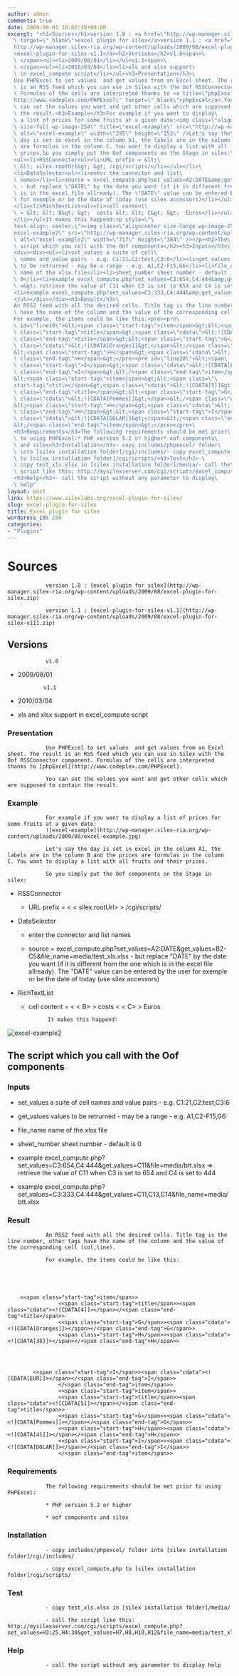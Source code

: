 ```yaml
---
author: admin
comments: true
date: 2009-08-01 18:02:49+00:00
excerpt: "<h1>Sources</h1>version 1.0 : <a href=\"http://wp-manager.silex-ria.org/wp-content/uploads/2009/08/excel-plugin-for-silex.zip\"\
  \ target=\"_blank\">excel plugin for silex</a>version 1.1 : <a href=\"\
  http://wp-manager.silex-ria.org/wp-content/uploads/2009/08/excel-plugin-for-silex-v111.zip\"\
  >excel-plugin-for-silex-v1.1</a><h2>Versions</h2>v1.0<span>\
  \ </span><ul><li>2009/08/01</li></ul>v1.1<span>\
  \ </span><ul><li>2010/03/04</li><li>xls and xlsx support\
  \ in excel_compute script</li></ul><h3>Presentation</h3>\
  Use PHPExcel to set values  and get values from an Excel sheet. The result\
  \ is an RSS feed which you can use in Silex with the Oof RSSConnector component.\
  \ Formulas of the cells are interpreted thanks to <a title=\"phpExcel\" href=\"\
  http://www.codeplex.com/PHPExcel\" target=\"_blank\">phpExcel</a>.You\
  \ can set the values you want and get other cells which are supposed to contain\
  \ the result.<h3>Example</h3>For example if you want to display\
  \ a list of prices for some fruits at a given date:<img class=\"aligncenter\
  \ size-full wp-image-254\" title=\"excel-example\" src=\"http://wp-manager.silex-ria.org/wp-content/uploads/2009/08/excel-example.jpg\"\
  \ alt=\"excel-example\" width=\"295\" height=\"153\" />Let's say the\
  \ day is set in excel in the column A1, the labels are in the column B and the prices\
  \ are formulas in the column C. You want to display a list with all fruits and their\
  \ prices.So you simply put the Oof components on the Stage in silex:\
  <ul><li>RSSConnector<ul><li>URL prefix = &lt;\
  \ &lt; silex.rootUrl&gt; &gt; /cgi/scripts/</li></ul></li>\
  <li>DataSelector<ul><li>enter the connector and list\
  \ names</li><li>source = excel_compute.php?set_values=A2:DATE&amp;get_values=B2-C5&amp;file_name=media/test_xls.xlsx\
  \ - but replace \"DATE\" by the date you want (if it is different from the one which\
  \ is in the excel file allready). The \"DATE\" value can be entered by the user\
  \ for exemple or be the date of today (use silex accessors)</li></ul>\
  </li><li>RichTextList<ul><li>cell content\
  \ = &lt; &lt; B&gt; &gt;  costs &lt; &lt; C&gt; &gt;  Euros</li></ul>\
  </li></ul>It makes this happend:<p style=\"\
  text-align: center;\"><img class=\"aligncenter size-large wp-image-257\" title=\"\
  excel-example2\" src=\"http://wp-manager.silex-ria.org/wp-content/uploads/2009/08/excel-example2-1024x549.jpg\"\
  \ alt=\"excel-example2\" width=\"717\" height=\"384\" /></p><h2>The\
  \ script which you call with the Oof components</h2><h3>Inputs</h3>\
  <div><div><ul><li>set_values a suite of cell\
  \ names and value pairs - e.g. C1:21,C2:test,C3:6</li><li>get_values values\
  \ to be retrurned - may be a range - e.g. A1,C2-F15,G6</li><li>file_name\
  \ name of the xlsx file</li><li>sheet_number sheet number - default is\
  \ 0</li><li>example excel_compute.php?set_values=C3:654,C4:444&amp;get_values=C11&amp;file=media/btt.xlsx\
  \ =&gt; retrieve the value of C11 when C3 is set to 654 and C4 is set to 444</li>\
  <li>example excel_compute.php?set_values=C3:333,C4:444&amp;get_values=C11,C13,C14&amp;file_name=media/btt.xlsx</li>\
  </ul></div></div><h3>Result</h3>\
  An RSS2 feed with all the desired cells. Title tag is the line number, other tags\
  \ have the name of the column and the value of the corresponding cell (col,line).\
  For example, the items could be like this:<pre><pre\
  \ id=\"line19\">&lt;<span class=\"start-tag\">item</span>&gt;&lt;<span\
  \ class=\"start-tag\">title</span>&gt;<span class=\"cdata\">&lt;![CDATA[4]]&gt;</span>&lt;/<span\
  \ class=\"end-tag\">title</span>&gt;&lt;<span class=\"start-tag\">G</span>&gt;<span\
  \ class=\"cdata\">&lt;![CDATA[Oranges]]&gt;</span>&lt;/<span class=\"end-tag\">G</span>&gt;\
  &lt;<span class=\"start-tag\">H</span>&gt;<span class=\"cdata\">&lt;![CDATA[38]]&gt;</span>&lt;/<span\
  \ class=\"end-tag\">H</span>&gt;</pre><pre id=\"line28\">&lt;<span\
  \ class=\"start-tag\">I</span>&gt;<span class=\"cdata\">&lt;![CDATA[EUR]]&gt;</span>&lt;/<span\
  \ class=\"end-tag\">I</span>&gt;&lt;/<span class=\"end-tag\">item</span>&gt;\
  &lt;<span class=\"start-tag\">item</span>&gt;&lt;<span class=\"\
  start-tag\">title</span>&gt;<span class=\"cdata\">&lt;![CDATA[5]]&gt;</span>&lt;/<span\
  \ class=\"end-tag\">title</span>&gt;&lt;<span class=\"start-tag\">G</span>&gt;<span\
  \ class=\"cdata\">&lt;![CDATA[Pommes]]&gt;</span>&lt;/<span class=\"end-tag\">G</span>&gt;\
  &lt;<span class=\"start-tag\">H</span>&gt;<span class=\"cdata\">&lt;![CDATA[41]]&gt;</span>&lt;/<span\
  \ class=\"end-tag\">H</span>&gt;&lt;<span class=\"start-tag\">I</span>&gt;<span\
  \ class=\"cdata\">&lt;![CDATA[DOLAR]]&gt;</span>&lt;/<span class=\"end-tag\">I</span>&gt;\
  &lt;/<span class=\"end-tag\">item</span>&gt;</pre></pre>\
  <h3>Requirements</h3>The following requirements should be met prior\
  \ to using PHPExcel:* PHP version 5.2 or higher* oof components\
  \ and silex<h3>Installation</h3>- copy includes/phpexcel/ folder\
  \ into [silex installation folder]/cgi/includes/- copy excel_compute.php\
  \ to [silex installation folder]/cgi/scripts/<h3>Test</h3>-\
  \ copy test_xls.xlsx in [silex installation folder]/media/- call the\
  \ script like this: http://mysilexserver.com/cgi/scripts/excel_compute.php?set_values=H3:25,H4:38&amp;get_values=H7,H8,H10,H12&amp;file_name=media/test_xls.xlsx\
  <h3>Help</h3>- call the script without any parameter to display\
  \ help"
layout: post
link: https://www.silexlabs.org/excel-plugin-for-silex/
slug: excel-plugin-for-silex
title: Excel plugin for silex
wordpress_id: 250
categories:
- "Plugins"
---
```


# Sources


				version 1.0 : [excel plugin for silex](http://wp-manager.silex-ria.org/wp-content/uploads/2009/08/excel-plugin-for-silex.zip)

				version 1.1 : [excel-plugin-for-silex-v1.1](http://wp-manager.silex-ria.org/wp-content/uploads/2009/08/excel-plugin-for-silex-v111.zip)


## Versions


				v1.0




  * 2009/08/01


				v1.1




  * 2010/03/04


  * xls and xlsx support in excel_compute script




### Presentation


				Use PHPExcel to set values  and get values from an Excel sheet. The result is an RSS feed which you can use in Silex with the Oof RSSConnector component. Formulas of the cells are interpreted thanks to [phpExcel](http://www.codeplex.com/PHPExcel).

				You can set the values you want and get other cells which are supposed to contain the result.


### Example


				For example if you want to display a list of prices for some fruits at a given date:
				![excel-example](http://wp-manager.silex-ria.org/wp-content/uploads/2009/08/excel-example.jpg)

				Let's say the day is set in excel in the column A1, the labels are in the column B and the prices are formulas in the column C. You want to display a list with all fruits and their prices.

				So you simply put the Oof components on the Stage in silex:




  * RSSConnector


    * URL prefix = < < silex.rootUrl> > /cgi/scripts/





  * DataSelector


    * enter the connector and list names


    * source = excel_compute.php?set_values=A2:DATE&get_values=B2-C5&file_name=media/test_xls.xlsx - but replace "DATE" by the date you want (if it is different from the one which is in the excel file allready). The "DATE" value can be entered by the user for exemple or be the date of today (use silex accessors)





  * RichTextList


    * cell content = < < B> >  costs < < C> >  Euros





				It makes this happend:


![excel-example2](http://wp-manager.silex-ria.org/wp-content/uploads/2009/08/excel-example2-1024x549.jpg)





## The script which you call with the Oof components




### Inputs












  * set_values a suite of cell names and value pairs - e.g. C1:21,C2:test,C3:6


  * get_values values to be retrurned - may be a range - e.g. A1,C2-F15,G6


  * file_name name of the xlsx file


  * sheet_number sheet number - default is 0


  * example excel_compute.php?set_values=C3:654,C4:444&get_values=C11&file=media/btt.xlsx => retrieve the value of C11 when C3 is set to 654 and C4 is set to 444


  * example excel_compute.php?set_values=C3:333,C4:444&get_values=C11,C13,C14&file_name=media/btt.xlsx










### Result


				An RSS2 feed with all the desired cells. Title tag is the line number, other tags have the name of the column and the value of the corresponding cell (col,line).

				For example, the items could be like this:





    	<<span class="start-tag">item</span>>
    				<<span class="start-tag">title</span>><span class="cdata"><![CDATA[4]]></span></<span class="end-tag">title</span>>
    				<<span class="start-tag">G</span>><span class="cdata"><![CDATA[Oranges]]></span></<span class="end-tag">G</span>>
    				<<span class="start-tag">H</span>><span class="cdata"><![CDATA[38]]></span></<span class="end-tag">H</span>>




    		<<span class="start-tag">I</span>><span class="cdata"><![CDATA[EUR]]></span></<span class="end-tag">I</span>>
    				</<span class="end-tag">item</span>>
    				<<span class="start-tag">item</span>>
    				<<span class="start-tag">title</span>><span class="cdata"><![CDATA[5]]></span></<span class="end-tag">title</span>>
    				<<span class="start-tag">G</span>><span class="cdata"><![CDATA[Pommes]]></span></<span class="end-tag">G</span>>
    				<<span class="start-tag">H</span>><span class="cdata"><![CDATA[41]]></span></<span class="end-tag">H</span>>
    				<<span class="start-tag">I</span>><span class="cdata"><![CDATA[DOLAR]]></span></<span class="end-tag">I</span>>
    				</<span class="end-tag">item</span>>







### Requirements


				The following requirements should be met prior to using PHPExcel:

				* PHP version 5.2 or higher

				* oof components and silex


### Installation


				- copy includes/phpexcel/ folder into [silex installation folder]/cgi/includes/

				- copy excel_compute.php to [silex installation folder]/cgi/scripts/


### Test


				- copy test_xls.xlsx in [silex installation folder]/media/

				- call the script like this: http://mysilexserver.com/cgi/scripts/excel_compute.php?set_values=H3:25,H4:38&get_values=H7,H8,H10,H12&file_name=media/test_xls.xlsx


### Help


				- call the script without any parameter to display help
